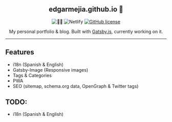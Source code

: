 <h2 align="center">edgarmejia.github.io 👻</h2>

<p align="center">
  <img alt="👋🏼" src="https://raw.githubusercontent.com/edgarMejia/edgarmejia.dev/master/screenshots/ss1.png">
 
  <img alt="Netlify" src="https://img.shields.io/netlify/383c678e-2cda-4d25-8140-0e45ce1f436a?style=flat-square">
  <a href="https://github.com/edgarMejia/edgarmejia.github.io/blob/source/LICENSE">
    <img alt="GitHub license" src="https://img.shields.io/github/license/edgarMejia/edgarmejia.github.io?style=flat-square">
  </a>
</p>

<p align="center">
  My personal portfolio & blog. Built with <a href="https://www.gatsbyjs.org">Gatsby.js</a>, currently working on it.
</p>

---


## Features

- i18n (Spanish & English)
- Gatsby-Image (Responsive images)
- Tags & Categories
- PWA
- SEO (sitemap, schema.org data, OpenGraph & Twitter tags)


## TODO:
- i18n (Spanish & English)
